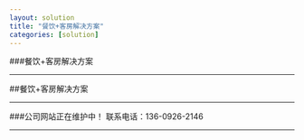 ```yaml
---
layout: solution
title: "餐饮+客房解决方案"
categories: [solution]
---
```

###餐饮+客房解决方案
<hr/>
##餐饮+客房解决方案
<hr/>
###公司网站正在维护中！ 联系电话：136-0926-2146
<hr/>

	
